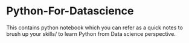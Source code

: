 # Python-For-Datascience
This contains python notebook which you can refer as a quick notes to brush up your skills/ to learn Python from Data science perspective.
